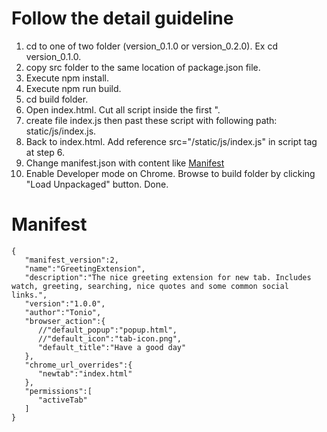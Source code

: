 # Follow the detail guideline
1. cd to one of two folder (version_0.1.0 or version_0.2.0). Ex cd version_0.1.0.
2. copy src folder to the same location of package.json file.
3. Execute npm install.
4. Execute npm run build.
5. cd build folder.
6. Open index.html. Cut all script inside the first <script> tag. Ex: "<script>!function(l){function e(e)...var s=n;a()}([])</script>".
7. create file index.js then past these script with following path: static/js/index.js.
8. Back to index.html. Add reference src="/static/js/index.js" in script tag at step 6.
9. Change manifest.json with content like [Manifest](./README.md#Manifest)
10. Enable Developer mode on Chrome. Browse to build folder by clicking "Load Unpackaged" button. Done.

# Manifest
```
{
   "manifest_version":2,
   "name":"GreetingExtension",
   "description":"The nice greeting extension for new tab. Includes watch, greeting, searching, nice quotes and some common social links.",
   "version":"1.0.0",
   "author":"Tonio",
   "browser_action":{
      //"default_popup":"popup.html",
      //"default_icon":"tab-icon.png",
      "default_title":"Have a good day"
   },
   "chrome_url_overrides":{
      "newtab":"index.html"
   },
   "permissions":[
      "activeTab"
   ]
}
```
